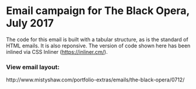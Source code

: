 <h1>Email campaign for The Black Opera, July 2017</h1>

The code for this email is built with a tabular structure, as is the standard of HTML emails. It is also reponsive. The version of code shown here has been inlined via CSS Inliner (https://inliner.cm/).

<h3>View email layout:</h3>
http://www.mistyshaw.com/portfolio-extras/emails/the-black-opera/0712/
